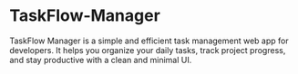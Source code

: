 # TaskFlow-Manager
TaskFlow Manager is a simple and efficient task management web app for developers. It helps you organize your daily tasks, track project progress, and stay productive with a clean and minimal UI.
